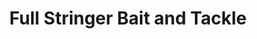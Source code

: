 ---
title: "Full Stringer Bait and Tackle"
url: /longville/full-stringer-bait-and-tackle/
shop: Angeln
---